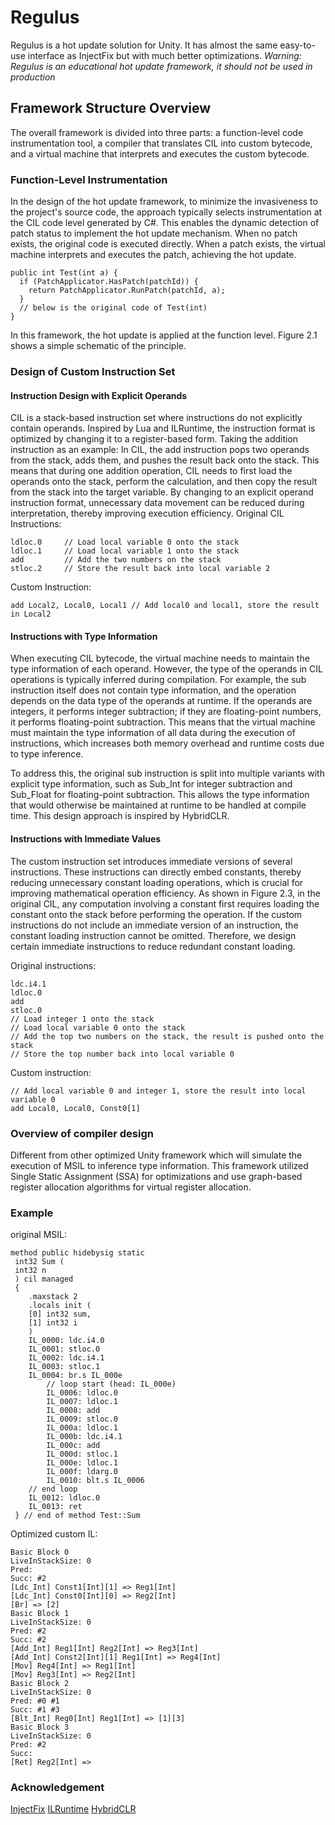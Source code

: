 # Regulus
Regulus is a hot update solution for Unity. 
It has almost the same easy-to-use interface as InjectFix but with much better optimizations.
*Warning: Regulus is an educational hot update framework, it should not be used in production*
## Framework Structure Overview

The overall framework is divided into three parts: a function-level code instrumentation tool, a compiler that translates CIL into custom bytecode, and a virtual machine that interprets and executes the custom bytecode. 

### Function-Level Instrumentation

In the design of the hot update framework, to minimize the invasiveness to the project's source code, the approach typically selects instrumentation at the CIL code level generated by C#. This enables the dynamic detection of patch status to implement the hot update mechanism. When no patch exists, the original code is executed directly. When a patch exists, the virtual machine interprets and executes the patch, achieving the hot update.
```Csharp
public int Test(int a) {
  if (PatchApplicator.HasPatch(patchId)) {
    return PatchApplicator.RunPatch(patchId, a);
  }
  // below is the original code of Test(int)
}
```

In this framework, the hot update is applied at the function level. Figure 2.1 shows a simple schematic of the principle.

### Design of Custom Instruction Set
#### Instruction Design with Explicit Operands
CIL is a stack-based instruction set where instructions do not explicitly contain operands. Inspired by Lua and ILRuntime, the instruction format is optimized by changing it to a register-based form. Taking the addition instruction as an example: In CIL, the add instruction pops two operands from the stack, adds them, and pushes the result back onto the stack. This means that during one addition operation, CIL needs to first load the operands onto the stack, perform the calculation, and then copy the result from the stack into the target variable. By changing to an explicit operand instruction format, unnecessary data movement can be reduced during interpretation, thereby improving execution efficiency.
Original CIL Instructions:
```CSharp
ldloc.0     // Load local variable 0 onto the stack
ldloc.1     // Load local variable 1 onto the stack
add         // Add the two numbers on the stack
stloc.2     // Store the result back into local variable 2
```

Custom Instruction:
```CSharp
add Local2, Local0, Local1 // Add local0 and local1, store the result in Local2
```

#### Instructions with Type Information

When executing CIL bytecode, the virtual machine needs to maintain the type information of each operand. However, the type of the operands in CIL operations is typically inferred during compilation. For example, the sub instruction itself does not contain type information, and the operation depends on the data type of the operands at runtime. If the operands are integers, it performs integer subtraction; if they are floating-point numbers, it performs floating-point subtraction. This means that the virtual machine must maintain the type information of all data during the execution of instructions, which increases both memory overhead and runtime costs due to type inference.

To address this, the original sub instruction is split into multiple variants with explicit type information, such as Sub_Int for integer subtraction and Sub_Float for floating-point subtraction. This allows the type information that would otherwise be maintained at runtime to be handled at compile time. This design approach is inspired by HybridCLR.

#### Instructions with Immediate Values

The custom instruction set introduces immediate versions of several instructions. These instructions can directly embed constants, thereby reducing unnecessary constant loading operations, which is crucial for improving mathematical operation efficiency. As shown in Figure 2.3, in the original CIL, any computation involving a constant first requires loading the constant onto the stack before performing the operation. If the custom instructions do not include an immediate version of an instruction, the constant loading instruction cannot be omitted. Therefore, we design certain immediate instructions to reduce redundant constant loading.

Original instructions:
```CSharp
ldc.i4.1
ldloc.0
add
stloc.0
// Load integer 1 onto the stack
// Load local variable 0 onto the stack
// Add the top two numbers on the stack, the result is pushed onto the stack
// Store the top number back into local variable 0
```
Custom instruction:
```CSharp
// Add local variable 0 and integer 1, store the result into local variable 0
add Local0, Local0, Const0[1]
```

### Overview of compiler design

Different from other optimized Unity framework which will simulate the execution of MSIL to inference type information. This framework utilized Single Static Assignment (SSA) for optimizations and use graph-based register allocation algorithms for virtual register allocation.

### Example
original MSIL:
```Csharp
method public hidebysig static
 int32 Sum (
 int32 n
 ) cil managed
 {
    .maxstack 2
    .locals init (
    [0] int32 sum,
    [1] int32 i
    )
    IL_0000: ldc.i4.0
    IL_0001: stloc.0
    IL_0002: ldc.i4.1
    IL_0003: stloc.1
    IL_0004: br.s IL_000e
        // loop start (head: IL_000e)
        IL_0006: ldloc.0
        IL_0007: ldloc.1
        IL_0008: add
        IL_0009: stloc.0
        IL_000a: ldloc.1
        IL_000b: ldc.i4.1
        IL_000c: add
        IL_000d: stloc.1
        IL_000e: ldloc.1
        IL_000f: ldarg.0
        IL_0010: blt.s IL_0006
    // end loop
    IL_0012: ldloc.0
    IL_0013: ret
 } // end of method Test::Sum
 ```

 Optimized custom IL:
 ```CSharp
 Basic Block 0
 LiveInStackSize: 0
 Pred:
 Succ: #2
 [Ldc_Int] Const1[Int][1] => Reg1[Int]
 [Ldc_Int] Const0[Int][0] => Reg2[Int]
 [Br] => [2]
 Basic Block 1
 LiveInStackSize: 0
 Pred: #2
 Succ: #2
 [Add_Int] Reg1[Int] Reg2[Int] => Reg3[Int]
 [Add_Int] Const2[Int][1] Reg1[Int] => Reg4[Int]
 [Mov] Reg4[Int] => Reg1[Int]
 [Mov] Reg3[Int] => Reg2[Int]
 Basic Block 2
 LiveInStackSize: 0
 Pred: #0 #1
 Succ: #1 #3
 [Blt_Int] Reg0[Int] Reg1[Int] => [1][3]
 Basic Block 3
 LiveInStackSize: 0
 Pred: #2
 Succ:
 [Ret] Reg2[Int] =>
 ```

 ### Acknowledgement
 [InjectFix](https://github.com/Tencent/InjectFix)
 [ILRuntime](https://github.com/Ourpalm/ILRuntime)
 [HybridCLR](https://github.com/focus-creative-games/hybridclr)
